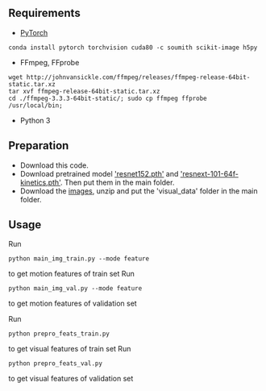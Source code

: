 
## Requirements
* [PyTorch](http://pytorch.org/)
```
conda install pytorch torchvision cuda80 -c soumith scikit-image h5py  
```
* FFmpeg, FFprobe
```
wget http://johnvansickle.com/ffmpeg/releases/ffmpeg-release-64bit-static.tar.xz
tar xvf ffmpeg-release-64bit-static.tar.xz
cd ./ffmpeg-3.3.3-64bit-static/; sudo cp ffmpeg ffprobe /usr/local/bin;
```
* Python 3

## Preparation
* Download this code.
* Download pretrained model ['resnet152.pth'](https://drive.google.com/file/d/18C2YfPkj3GRWcDz7yNBAMsB1fDRCoG07/view?usp=sharing) and ['resnext-101-64f-kinetics.pth'](https://drive.google.com/file/d/1A416JN5FvDvOw8wM7D_VUZ3o4uE57iMG/view?usp=sharing). Then put them in the main folder.
* Download the [images](https://drive.google.com/file/d/1IYFQHJLuR02_5ZYS4iyZePc1EfyBNMza/view?usp=sharing), unzip and put the 'visual_data' folder in the main folder.


## Usage


Run
```
python main_img_train.py --mode feature
```
to get motion features of train set
Run
```
python main_img_val.py --mode feature
```
to get motion features of validation set

Run
```
python prepro_feats_train.py
```
to get visual features of train set
Run
```
python prepro_feats_val.py
```
to get visual features of validation set



